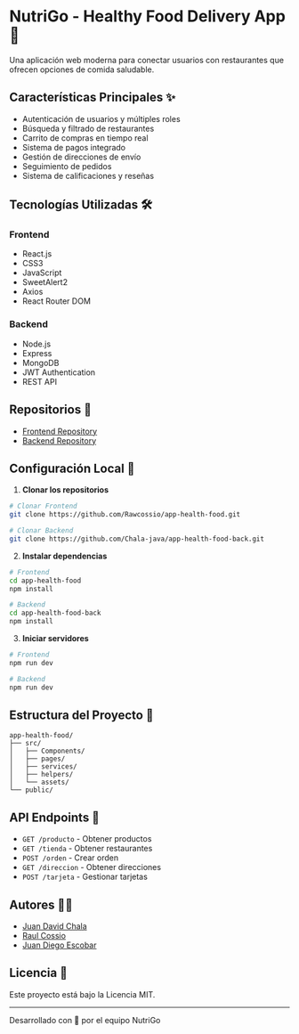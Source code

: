 # NutriGo - Healthy Food Delivery App 🥗

Una aplicación web moderna para conectar usuarios con restaurantes que ofrecen opciones de comida saludable.

## Características Principales ✨

- Autenticación de usuarios y múltiples roles
- Búsqueda y filtrado de restaurantes
- Carrito de compras en tiempo real
- Sistema de pagos integrado
- Gestión de direcciones de envío
- Seguimiento de pedidos
- Sistema de calificaciones y reseñas

## Tecnologías Utilizadas 🛠️

### Frontend
- React.js
- CSS3
- JavaScript
- SweetAlert2
- Axios
- React Router DOM

### Backend
- Node.js
- Express
- MongoDB
- JWT Authentication
- REST API

## Repositorios 📁

- [Frontend Repository](https://github.com/Rawcossio/app-health-food)
- [Backend Repository](https://github.com/Chala-java/app-health-food-back)

## Configuración Local 🚀

1. **Clonar los repositorios**

```bash
# Clonar Frontend
git clone https://github.com/Rawcossio/app-health-food.git

# Clonar Backend
git clone https://github.com/Chala-java/app-health-food-back.git
```

2. **Instalar dependencias**

```bash
# Frontend
cd app-health-food
npm install

# Backend
cd app-health-food-back
npm install
```

3. **Iniciar servidores**

```bash
# Frontend
npm run dev

# Backend
npm run dev
```

## Estructura del Proyecto 📂

```
app-health-food/
├── src/
│   ├── Components/
│   ├── pages/
│   ├── services/
│   ├── helpers/
│   └── assets/
└── public/
```

## API Endpoints 🔗

- `GET /producto` - Obtener productos
- `GET /tienda` - Obtener restaurantes
- `POST /orden` - Crear orden
- `GET /direccion` - Obtener direcciones
- `POST /tarjeta` - Gestionar tarjetas

## Autores 👨‍💻

- [Juan David Chala](https://github.com/Chala-java)
- [Raul Cossio](https://github.com/Rawcossio)
- [Juan Diego Escobar](https://github.com/juanescobar25)

## Licencia 📄

Este proyecto está bajo la Licencia MIT.

---
Desarrollado con 💚 por el equipo NutriGo
